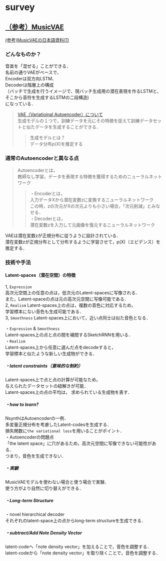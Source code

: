 # survey  

## [（参考）MusicVAE](https://magenta.tensorflow.org/music-vae)
[(参考)MusicVAEの日本語資料(1)](https://github.com/arXivTimes/arXivTimes/issues/680)  
### どんなものか？  
音楽を「混ぜる」ことができる．  
名前の通りVAEがベースで、  
Encoderは双方向LSTM、  
Decoderは階層上の構成  
（バッチで生成を行うイメージで、現バッチ生成用の潜在表現を作るLSTMと、そこから音符を生成するLSTMの二段構造)  
になっている．  

>[VAE（Variatioinal Autoencoder）について](https://qiita.com/kenmatsu4/items/b029d697e9995d93aa24)  
生成モデルの１つで，訓練データを元にその特徴を捉えて訓練データセットと似たデータを生成することができる．  
>> 生成モデルとは？  
データ分布p(X)を推定する  

### 通常のAutoencoderと異なる点  
> Autoencoderとは，  
教師なし学習，データを表現する特徴を獲得するためのニューラルネットワーク  
>>・Encoderとは，  
入力データXから潜在変数zに変換するニューラルネットワーク  
この時，zの次元がXの次元よりも小さい場合，「次元削減」とみなせる．  
>>・Decoderとは，  
潜在変数zを入力して元画像を復元するニューラルネットワーク  
  
VAEは潜在変数zが正規分布に従うように設計されている．  
潜在変数zが正規分布として分布するように学習させて，p(X)（エビデンス）を推定する．     

### 技術や手法  
#### Latent-spaces（潜在空間）の特徴   
1, `Expression`  
高次元空間上の任意の点は，低次元のLatent-spacesに写像される．  
また，Latent-spaceの点は元の高次元空間に写像可能である．    
2, `Realism`
Latent-spaces上の点は，複数の音色に対応するため，  
学習標本にない音色も生成可能である．  
3, `Smoothness`
Latent-spaces上において，近い点同士は似た音色となる． 

・`Expression` & `Smoothness`  
Latent-spaces上の点と点の間を補間するSketchRNNを用いる．  
・`Realism`  
Latent-spaces上から任意に選んだ点をdecodeすると，  
学習標本と似たような新しい生成物ができる．  

##### ・latent constraints（意味的な制約）  
Latent-spaces上で点と点の計算が可能なため，  
与えられたデータセットの紐解きが可能．  
Latent-spaces上の点の平均は， 求められている生成物を表す．   

##### ・how to learn?
NsynthはAutoencoderの一例．  
多変量正規分布を考慮したLatent-codesを生成する．  
損失関数に`the variational loss`を用いることがポイント．  
・Autoencoderの問題点  
「the latent space」に穴があるため，高次元空間に写像できない可能性がある．  
つまり，音色を生成できない．  

##### ・実験  
MusicVAEモデルを使わない場合と使う場合で実験．  
使う方がより自然に切り替えができる．  

##### ・Long-term Structure  
・novel hierarchical decoder  
それぞれのlatent-space上の点からlong-term structureを生成できる．  

##### ・subtract/Add Note Density Vector  
latent-codeへ「note density vector」を加えることで，音色を調整する．  
latent-codeから「note density vector」を取り除くことで，音色を調整する．  
